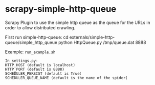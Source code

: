 scrapy-simple-http-queue
========================

Scrapy Plugin to use the simple http queue as the queue for the URLs in order to allow distributed crawling.

First run simple-http-queue:
	cd externals/simple-http-queue/simple_http_queue
	python HttpQueue.py /tmp/queue.dat 8888

Example: `run_example.sh`

	In settings.py:
	HTTP_HOST (default is localhost)
	HTTP_PORT (default is 8888)
	SCHEDULER_PERSIST (default is True)
	SCHEDULER_QUEUE_NAME (default is the name of the spider)
